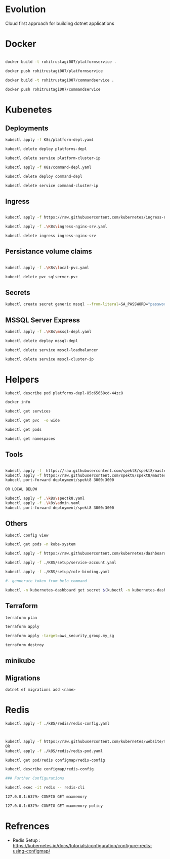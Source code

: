 # Evolution 

Cloud first approach for building dotnet applications

# Docker

```sh

docker build -t rohitrustagi007/platformservice .

docker push rohitrustagi007/platformservice

docker build -t rohitrustagi007/commandservice .

docker push rohitrustagi007/commandservice

```
# Kubenetes


## Deployments

```sh
kubectl apply -f K8s/platform-depl.yaml

kubectl delete deploy platforms-depl 

kubectl delete service platform-cluster-ip

kubectl apply -f K8s/command-depl.yaml

kubectl delete deploy command-depl 

kubectl delete service command-cluster-ip

```

## Ingress

```sh

kubectl apply -f https://raw.githubusercontent.com/kubernetes/ingress-nginx/controller-v1.1.2/deploy/static/provider/cloud/deploy.yaml

kubectl apply -f .\K8s\ingress-nginx-srv.yaml

kubectl delete ingress ingress-nginx-srv 

```

## Persistance volume claims
```sh

kubectl apply -f .\K8s\local-pvc.yaml

kubectl delete pvc sqlserver-pvc

```

## Secrets
```sh
kubectl create secret generic mssql --from-literal=SA_PASSWORD="password@1"
```


## MSSQL Server Express 
```sh
kubectl apply -f .\K8s\mssql-depl.yaml

kubectl delete deploy mssql-depl

kubectl delete service mssql-loadbalancer

kubectl delete service mssql-cluster-ip

```
# Helpers

```sh
kubectl describe pod platforms-depl-85c65658cd-44zc8  

docker info

kubectl get services

kubectl get pvc  -o wide

kubectl get pods

kubectl get namespaces
```

## Tools
```sh

kubectl apply -f  https://raw.githubusercontent.com/spekt8/spekt8/master/spekt8-deployment.yaml
kubectl apply -f https://raw.githubusercontent.com/spekt8/spekt8/master/fabric8-rbac.yaml
kubectl port-forward deployment/spekt8 3000:3000

OR LOCAL BELOW

kubectl apply -f .\k8s\spectk8.yaml
kubectl apply -f .\k8s\admin.yaml 
kubectl port-forward deployment/spekt8 3000:3000
```

## Others
```sh
kubectl config view

kubectl get pods -n kube-system

kubectl apply -f https://raw.githubusercontent.com/kubernetes/dashboard/v2.2.0/aio/deploy/recommended.yaml

kubectl apply -f ./K8S/setup/service-account.yaml

kubectl apply -f ./K8S/setup/role-binding.yaml   

#- gennerate token from belo command

kubectl -n kubernetes-dashboard get secret $(kubectl -n kubernetes-dashboard get sa/sourabhr -o jsonpath="{.secrets[0].name}") -o go-template="{{.data.token | base64decode}}"
```
## Terraform
```sh
terraform plan

terraform apply

terraform apply -target=aws_security_group.my_sg

terraform destroy
```
## minikube




## Migrations
```sh
dotnet ef migrations add <name>
```

# Redis
```sh
kubectl apply -f ./k8S/redis/redis-config.yaml



kubectl apply -f https://raw.githubusercontent.com/kubernetes/website/main/content/en/examples/pods/config/redis-pod.yaml
OR
kubectl apply -f ./k8S/redis/redis-pod.yaml

kubectl get pod/redis configmap/redis-config 

kubectl describe configmap/redis-config

### Further Configurations

kubectl exec -it redis -- redis-cli

127.0.0.1:6379> CONFIG GET maxmemory

127.0.0.1:6379> CONFIG GET maxmemory-policy
```


# Refrences

- Redis Setup : https://kubernetes.io/docs/tutorials/configuration/configure-redis-using-configmap/
